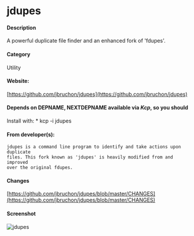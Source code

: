 # jdupes

#### Description

A powerful duplicate file finder and an enhanced fork of 'fdupes'. 

#### Category
Utility

#### Website: 
[https://github.com/jbruchon/jdupes](https://github.com/jbruchon/jdupes)

#### Depends on **DEPNAME**, **NEXTDEPNAME** available via *Kcp*, so you should

Install with:
    * kcp -i jdupes

#### From developer(s):

```
jdupes is a command line program to identify and take actions upon duplicate
files. This fork known as 'jdupes' is heavily modified from and improved
over the original fdupes. 
```

#### Changes
[https://github.com/jbruchon/jdupes/blob/master/CHANGES](https://github.com/jbruchon/jdupes/blob/master/CHANGES)

#### Screenshot
![jdupes](http://zenway.ru/uploads/03_16/jdupes-002.png)
